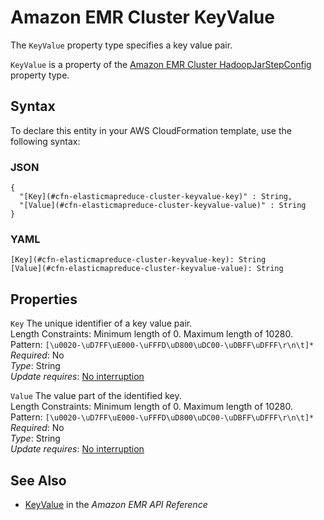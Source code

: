 # Amazon EMR Cluster KeyValue<a name="aws-properties-elasticmapreduce-cluster-keyvalue"></a>

<a name="aws-properties-elasticmapreduce-cluster-keyvalue-description"></a>The `KeyValue` property type specifies a key value pair\.

<a name="aws-properties-elasticmapreduce-cluster-keyvalue-inheritance"></a> `KeyValue` is a property of the [Amazon EMR Cluster HadoopJarStepConfig](aws-properties-elasticmapreduce-cluster-hadoopjarstepconfig.md) property type\.

## Syntax<a name="aws-properties-elasticmapreduce-cluster-keyvalue-syntax"></a>

To declare this entity in your AWS CloudFormation template, use the following syntax:

### JSON<a name="aws-properties-elasticmapreduce-cluster-keyvalue-syntax.json"></a>

```
{
  "[Key](#cfn-elasticmapreduce-cluster-keyvalue-key)" : String,
  "[Value](#cfn-elasticmapreduce-cluster-keyvalue-value)" : String
}
```

### YAML<a name="aws-properties-elasticmapreduce-cluster-keyvalue-syntax.yaml"></a>

```
[Key](#cfn-elasticmapreduce-cluster-keyvalue-key): String
[Value](#cfn-elasticmapreduce-cluster-keyvalue-value): String
```

## Properties<a name="aws-properties-elasticmapreduce-cluster-keyvalue-properties"></a>

`Key`  <a name="cfn-elasticmapreduce-cluster-keyvalue-key"></a>
The unique identifier of a key value pair\.  
Length Constraints: Minimum length of 0\. Maximum length of 10280\.  
Pattern: `[\u0020-\uD7FF\uE000-\uFFFD\uD800\uDC00-\uDBFF\uDFFF\r\n\t]*`  
 *Required*: No  
 *Type*: String   
 *Update requires*: [No interruption](using-cfn-updating-stacks-update-behaviors.md#update-no-interrupt) 

`Value`  <a name="cfn-elasticmapreduce-cluster-keyvalue-value"></a>
The value part of the identified key\.  
Length Constraints: Minimum length of 0\. Maximum length of 10280\.  
Pattern: `[\u0020-\uD7FF\uE000-\uFFFD\uD800\uDC00-\uDBFF\uDFFF\r\n\t]*`  
 *Required*: No  
 *Type*: String  
 *Update requires*: [No interruption](using-cfn-updating-stacks-update-behaviors.md#update-no-interrupt) 

## See Also<a name="aws-properties-elasticmapreduce-cluster-keyvalue-seealso"></a>
+ [KeyValue](https://docs.aws.amazon.com/ElasticMapReduce/latest/API/API_KeyValue.html) in the *Amazon EMR API Reference*